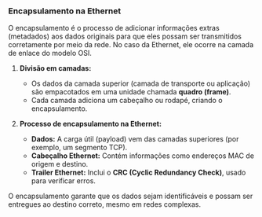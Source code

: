 

### **Encapsulamento na Ethernet**

O encapsulamento é o processo de adicionar informações extras (metadados) aos dados originais para que eles possam ser transmitidos corretamente por meio da rede. No caso da Ethernet, ele ocorre na camada de enlace do modelo OSI.

1. **Divisão em camadas:**
    
    - Os dados da camada superior (camada de transporte ou aplicação) são empacotados em uma unidade chamada **quadro (frame)**.
    - Cada camada adiciona um cabeçalho ou rodapé, criando o encapsulamento.
2. **Processo de encapsulamento na Ethernet:**
    
    - **Dados:** A carga útil (payload) vem das camadas superiores (por exemplo, um segmento TCP).
    - **Cabeçalho Ethernet:** Contém informações como endereços MAC de origem e destino.
    - **Trailer Ethernet:** Inclui o **CRC (Cyclic Redundancy Check)**, usado para verificar erros.

O encapsulamento garante que os dados sejam identificáveis e possam ser entregues ao destino correto, mesmo em redes complexas.


